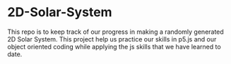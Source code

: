 # 2D-Solar-System
This repo is to keep track of our progress in making a randomly generated 2D Solar System. This project help us practice our skills in p5.js and our object oriented coding while applying the js skills that we have learned to date.

